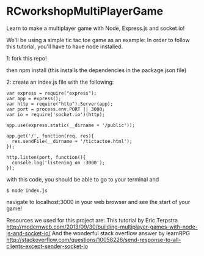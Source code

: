 # RCworkshopMultiPlayerGame

Learn to make a multiplayer game with Node, Express.js and socket.io!

We'll be using a simple tic tac toe game as an example:
In order to follow this tutorial, you'll have to have node installed.

1: fork this repo!

then npm install (this installs the dependencies in the package.json file)

2: create an index.js file with the following:
```
var express = require("express");
var app = express();
var http = require("http").Server(app);
var port = process.env.PORT || 3000;
var io = require('socket.io')(http);

app.use(express.static(__dirname + '/public'));

app.get('/', function(req, res){
  res.sendFile(__dirname + '/tictactoe.html');
});

http.listen(port, function(){
  console.log('listening on :3000');
});
```

with this code, you should be able to go to your terminal and 

```
$ node index.js
```

navigate to localhost:3000 in your web browser and see the start of your game!

Resources we used for this project are:
This tutorial by Eric Terpstra
http://modernweb.com/2013/09/30/building-multiplayer-games-with-node-js-and-socket-io/
And the wonderful stack overflow answer by learnRPG
http://stackoverflow.com/questions/10058226/send-response-to-all-clients-except-sender-socket-io

